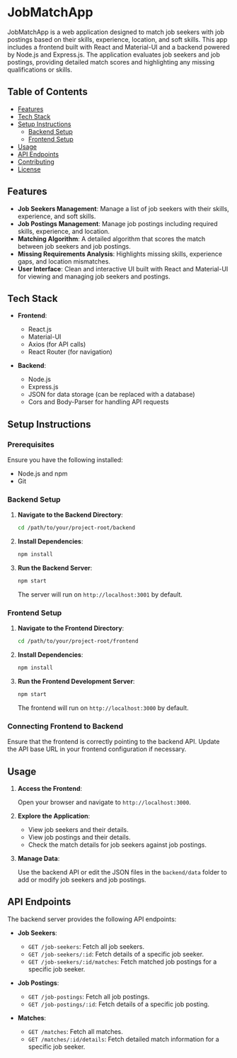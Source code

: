 # JobMatchApp

JobMatchApp is a web application designed to match job seekers with job postings based on their skills, experience, location, and soft skills. This app includes a frontend built with React and Material-UI and a backend powered by Node.js and Express.js. The application evaluates job seekers and job postings, providing detailed match scores and highlighting any missing qualifications or skills.

## Table of Contents

- [Features](#features)
- [Tech Stack](#tech-stack)
- [Setup Instructions](#setup-instructions)
  - [Backend Setup](#backend-setup)
  - [Frontend Setup](#frontend-setup)
- [Usage](#usage)
- [API Endpoints](#api-endpoints)
- [Contributing](#contributing)
- [License](#license)

## Features

- **Job Seekers Management**: Manage a list of job seekers with their skills, experience, and soft skills.
- **Job Postings Management**: Manage job postings including required skills, experience, and location.
- **Matching Algorithm**: A detailed algorithm that scores the match between job seekers and job postings.
- **Missing Requirements Analysis**: Highlights missing skills, experience gaps, and location mismatches.
- **User Interface**: Clean and interactive UI built with React and Material-UI for viewing and managing job seekers and postings.

## Tech Stack

- **Frontend**:
  - React.js
  - Material-UI
  - Axios (for API calls)
  - React Router (for navigation)

- **Backend**:
  - Node.js
  - Express.js
  - JSON for data storage (can be replaced with a database)
  - Cors and Body-Parser for handling API requests

## Setup Instructions

### Prerequisites

Ensure you have the following installed:
- Node.js and npm
- Git

### Backend Setup

1. **Navigate to the Backend Directory**:

   ```bash
   cd /path/to/your/project-root/backend
   ```

2. **Install Dependencies**:

   ```bash
   npm install
   ```

3. **Run the Backend Server**:

   ```bash
   npm start
   ```

   The server will run on `http://localhost:3001` by default.

### Frontend Setup

1. **Navigate to the Frontend Directory**:

   ```bash
   cd /path/to/your/project-root/frontend
   ```

2. **Install Dependencies**:

   ```bash
   npm install
   ```

3. **Run the Frontend Development Server**:

   ```bash
   npm start
   ```

   The frontend will run on `http://localhost:3000` by default.

### Connecting Frontend to Backend

Ensure that the frontend is correctly pointing to the backend API. Update the API base URL in your frontend configuration if necessary.

## Usage

1. **Access the Frontend**:

   Open your browser and navigate to `http://localhost:3000`.

2. **Explore the Application**:

   - View job seekers and their details.
   - View job postings and their details.
   - Check the match details for job seekers against job postings.

3. **Manage Data**:

   Use the backend API or edit the JSON files in the `backend/data` folder to add or modify job seekers and job postings.

## API Endpoints

The backend server provides the following API endpoints:

- **Job Seekers**:
  - `GET /job-seekers`: Fetch all job seekers.
  - `GET /job-seekers/:id`: Fetch details of a specific job seeker.
  - `GET /job-seekers/:id/matches`: Fetch matched job postings for a specific job seeker.

- **Job Postings**:
  - `GET /job-postings`: Fetch all job postings.
  - `GET /job-postings/:id`: Fetch details of a specific job posting.

- **Matches**:
  - `GET /matches`: Fetch all matches.
  - `GET /matches/:id/details`: Fetch detailed match information for a specific job seeker.

